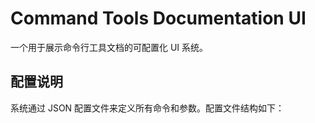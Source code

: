 # Command Tools Documentation UI

一个用于展示命令行工具文档的可配置化 UI 系统。

## 配置说明

系统通过 JSON 配置文件来定义所有命令和参数。配置文件结构如下：

